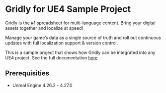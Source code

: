 # Gridly for UE4 Sample Project

Gridly is the #1 spreadsheet for multi-language content. Bring your digital assets together and localize at speed!

Manage your game’s data as a single source of truth and roll out continuous updates with full localization support & version control.

This is a sample project that shows how Gridly can be integrated into any UE4 project. See the full documentation [here](https://github.com/gridly-spreadsheet-CMS/Gridly-UE4-Plugin)

## Prerequisities

- Unreal Engine 4.26.2 - 4.27.0
